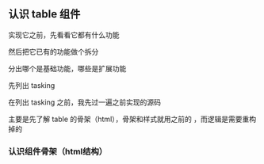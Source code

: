 ## 认识 table 组件

实现它之前，先看看它都有什么功能

然后把它已有的功能做个拆分

分出哪个是基础功能，哪些是扩展功能

先列出 tasking

在列出 tasking 之前，我先过一遍之前实现的源码

主要是先了解 table 的骨架（html），骨架和样式就用之前的 ，而逻辑是需要重构掉的


### 认识组件骨架（html结构）

